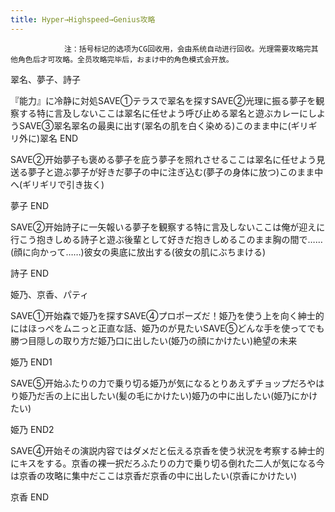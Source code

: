 ```yaml
---
title: Hyper→Highspeed→Genius攻略
---
```


                注：括号标记的选项为CG回收用，会由系统自动进行回收。光理需要攻略完其他角色后才可攻略。全员攻略完毕后，おまけ中的角色模式会开放。

翠名、夢子、詩子

『能力』に冷静に対処SAVE①テラスで翠名を探すSAVE②光理に振る夢子を観察する特に言及しないここは翠名に任せよう呼び止める翠名と遊ぶカレーにしようSAVE③翠名翠名の最奥に出す(翠名の肌を白く染める)このまま中に(ギリギリ外に)翠名 END

SAVE②开始夢子も褒める夢子を庇う夢子を照れさせるここは翠名に任せよう見送る夢子と遊ぶ夢子が好きだ夢子の中に注ぎ込む(夢子の身体に放つ)このまま中へ(ギリギリで引き抜く)

夢子 END

SAVE②开始詩子に一矢報いる夢子を観察する特に言及しないここは俺が迎えに行こう抱きしめる詩子と遊ぶ後輩として好きだ抱きしめるこのまま胸の間で……(顔に向かって……)彼女の奥底に放出する(彼女の肌にぶちまける)

詩子 END

姫乃、京香、パティ

SAVE①开始森で姫乃を探すSAVE④プロポーズだ！姫乃を使う上を向く紳士的にはほっぺをムニっと正直な話、姫乃のが見たいSAVE⑤どんな手を使ってでも勝つ目隠しの取り方だ姫乃口に出したい(姫乃の顔にかけたい)絶望の未来

姫乃 END1

SAVE⑤开始ふたりの力で乗り切る姫乃が気になるとりあえずチョップだろやはり姫乃だ舌の上に出したい(髪の毛にかけたい)姫乃の中に出したい(姫乃にかけたい)

姫乃 END2

SAVE④开始その演説内容ではダメだと伝える京香を使う状況を考察する紳士的にキスをする。京香の裸一択だろふたりの力で乗り切る倒れた二人が気になる今は京香の攻略に集中だここは京香だ京香の中に出したい(京香にかけたい)

京香 END


              
